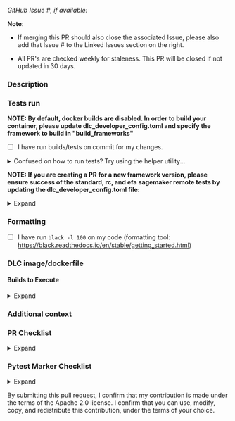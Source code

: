 *GitHub Issue #, if available:*

**Note**: 
- If merging this PR should also close the associated Issue, please also add that Issue # to the Linked Issues section on the right. 

- All PR's are checked weekly for staleness. This PR will be closed if not updated in 30 days.

### Description

### Tests run

**NOTE: By default, docker builds are disabled. In order to build your container, please update dlc_developer_config.toml and specify the framework to build in "build_frameworks"**
- [ ] I have run builds/tests on commit <INSERT COMMIT ID> for my changes.

<details>
<summary>Confused on how to run tests? Try using the helper utility...</summary>

Assuming your remote is called `origin` (you can find out more with `git remote -v`)...
  
- Run default builds and tests for a particular buildspec - also commits and pushes changes to remote; Example:

`python src/prepare_dlc_dev_environment.py -b </path/to/buildspec.yml> -cp origin`

- Enable specific tests for a buildspec or set of buildspecs - also commits and pushes changes to remote; Example:

`python src/prepare_dlc_dev_environment.py -b </path/to/buildspec.yml> -t sanity_tests -cp origin`

- Restore TOML file when ready to merge

`python src/prepare_dlc_dev_environment.py -rcp origin`
</details>

**NOTE: If you are creating a PR for a new framework version, please ensure success of the standard, rc, and efa sagemaker remote tests by updating the dlc_developer_config.toml file:**
<details>
<summary>Expand</summary>

- [ ] `sagemaker_remote_tests = true`
- [ ] `sagemaker_efa_tests = true`
- [ ] `sagemaker_rc_tests = true`

**Additionally, please run the sagemaker local tests in at least one revision:**
- [ ] `sagemaker_local_tests = true`

</details>

### Formatting
- [ ] I have run `black -l 100` on my code (formatting tool: https://black.readthedocs.io/en/stable/getting_started.html)

### DLC image/dockerfile

#### Builds to Execute
<details>
<summary>Expand</summary>

Fill out the template and click the checkbox of the builds you'd like to execute

*Note: Replace with <X.Y> with the major.minor framework version (i.e. 2.2) you would like to start.*

- [ ] build_pytorch_training_<X.Y>_sm
- [ ] build_pytorch_training_<X.Y>_ec2

- [ ] build_pytorch_inference_<X.Y>_sm
- [ ] build_pytorch_inference_<X.Y>_ec2
- [ ] build_pytorch_inference_<X.Y>_graviton

- [ ] build_tensorflow_training_<X.Y>_sm
- [ ] build_tensorflow_training_<X.Y>_ec2

- [ ] build_tensorflow_inference_<X.Y>_sm
- [ ] build_tensorflow_inference_<X.Y>_ec2
- [ ] build_tensorflow_inference_<X.Y>_graviton
</details>

### Additional context

### PR Checklist 
<details>
<summary>Expand</summary>

- [ ] I've prepended PR tag with frameworks/job this applies to : [mxnet, tensorflow, pytorch] | [ei/neuron/graviton] | [build] | [test] | [benchmark] | [ec2, ecs, eks, sagemaker]
- [ ] If the PR changes affects SM test, I've modified dlc_developer_config.toml in my PR branch by setting sagemaker_tests = true and efa_tests = true
- [ ] If this PR changes existing code, the change fully backward compatible with pre-existing code. (Non backward-compatible changes need special approval.)
- [ ] (If applicable) I've documented below the DLC image/dockerfile this relates to
- [ ] (If applicable) I've documented below the tests I've run on the DLC image
- [ ] (If applicable) I've reviewed the licenses of updated and new binaries and their dependencies to make sure all licenses are on the Apache Software Foundation Third Party License Policy Category A or Category B license list.  See [https://www.apache.org/legal/resolved.html](https://www.apache.org/legal/resolved.html).
- [ ] (If applicable) I've scanned the updated and new binaries to make sure they do not have vulnerabilities associated with them.

#### NEURON/GRAVITON Testing Checklist
* When creating a PR:
- [ ] I've modified `dlc_developer_config.toml` in my PR branch by setting `neuron_mode = true` or `graviton_mode = true`

#### Benchmark Testing Checklist
* When creating a PR:
- [ ] I've modified `dlc_developer_config.toml` in my PR branch by setting `ec2_benchmark_tests = true` or `sagemaker_benchmark_tests = true`
</details>

### Pytest Marker Checklist
<details>
<summary>Expand</summary>

- [ ] (If applicable) I have added the marker `@pytest.mark.model("<model-type>")` to the new tests which I have added, to specify the Deep Learning model that is used in the test (use `"N/A"` if the test doesn't use a model)
- [ ] (If applicable) I have added the marker `@pytest.mark.integration("<feature-being-tested>")` to the new tests which I have added, to specify the feature that will be tested
- [ ] (If applicable) I have added the marker `@pytest.mark.multinode(<integer-num-nodes>)` to the new tests which I have added, to specify the number of nodes used on a multi-node test
- [ ] (If applicable) I have added the marker `@pytest.mark.processor(<"cpu"/"gpu"/"eia"/"neuron">)` to the new tests which I have added, if a test is specifically applicable to only one processor type
</details>


By submitting this pull request, I confirm that my contribution is made under the terms of the Apache 2.0 license. I confirm that you can use, modify, copy, and redistribute this contribution, under the terms of your choice.
